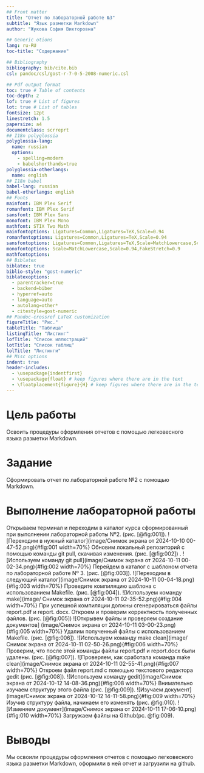 ```yaml
---
## Front matter
title: "Отчет по лабораторной работе №3"
subtitle: "Язык разметки Markdown"
author: "Жукова София Викторовна"

## Generic otions
lang: ru-RU
toc-title: "Содержание"

## Bibliography
bibliography: bib/cite.bib
csl: pandoc/csl/gost-r-7-0-5-2008-numeric.csl

## Pdf output format
toc: true # Table of contents
toc-depth: 2
lof: true # List of figures
lot: true # List of tables
fontsize: 12pt
linestretch: 1.5
papersize: a4
documentclass: scrreprt
## I18n polyglossia
polyglossia-lang:
  name: russian
  options:
	- spelling=modern
	- babelshorthands=true
polyglossia-otherlangs:
  name: english
## I18n babel
babel-lang: russian
babel-otherlangs: english
## Fonts
mainfont: IBM Plex Serif
romanfont: IBM Plex Serif
sansfont: IBM Plex Sans
monofont: IBM Plex Mono
mathfont: STIX Two Math
mainfontoptions: Ligatures=Common,Ligatures=TeX,Scale=0.94
romanfontoptions: Ligatures=Common,Ligatures=TeX,Scale=0.94
sansfontoptions: Ligatures=Common,Ligatures=TeX,Scale=MatchLowercase,Scale=0.94
monofontoptions: Scale=MatchLowercase,Scale=0.94,FakeStretch=0.9
mathfontoptions:
## Biblatex
biblatex: true
biblio-style: "gost-numeric"
biblatexoptions:
  - parentracker=true
  - backend=biber
  - hyperref=auto
  - language=auto
  - autolang=other*
  - citestyle=gost-numeric
## Pandoc-crossref LaTeX customization
figureTitle: "Рис."
tableTitle: "Таблица"
listingTitle: "Листинг"
lofTitle: "Список иллюстраций"
lotTitle: "Список таблиц"
lolTitle: "Листинги"
## Misc options
indent: true
header-includes:
  - \usepackage{indentfirst}
  - \usepackage{float} # keep figures where there are in the text
  - \floatplacement{figure}{H} # keep figures where there are in the text
---
```


# Цель работы

Освоить процедуры оформления отчетов с помощью легковесного языка разметки Markdown. 

# Задание

Сформировать отчет по лабораторной работе №2 с помощью Markdown. 


# Выполнение лабораторной работы

Открываем терминал и переходим в каталог курса сформированный при выполнении лабораторной работы Nº2. (рис. [@fig:001]). ![Переходим в нужный каталог](image/Снимок экрана от 2024-10-10 00-47-52.png){#fig:001 width=70%}
Обновим локальный репозиторий с помощью команды git pull, скачивая изменения. (рис. [@fig:002]) . ![Используем команду git pull](image/Снимок экрана от 2024-10-11 00-02-34.png){#fig:002 width=70%}
 Перейдем в каталог с шаблоном отчета по лабораторной работе Nº 3. (рис. [@fig:003]). ![Переходим в следующий каталог](image/Снимок экрана от 2024-10-11 00-04-18.png){#fig:003 width=70%}
Проведите компиляцию шаблона с использованием Makefile. (рис. [@fig:004]). ![Используем команду make](image/ Снимок экрана от 2024-10-11 02-35-52.png){#fig:004 width=70%}
При успешной компиляции должны сгенерироваться файлы report.pdf и report. docx. Откроем и проверим корректность полученных файлов. (рис. [@fig:005]) ![Открывем файлы и проверяем создание документов] (image/Снимок экрана от 2024-10-11 03-00-23.png){#fig:005 width=70%} 
 Удалим полученный файлы с использованием Makefile. (рис. [@fig:006]). ![Используем команду make clean](image/Снимок экрана от 2024-10-11 02-50-26.png){#fig:006 width=70%} Проверим, что после этой команды файлы report.pdf и report.docx были удалены. (рис. [@fig:007]). ![Проверяем, как сработала команда make clean](image/Снимок экрана от 2024-10-11 02-55-41.png){#fig:007 width=70%}
Откроем файл report.md с помощью текстового редактора gedit (рис. [@fig:008]). ![Используем команду gedit](image/Снимок экрана от 2024-10-12 14-08-36.png){#fig:008 width=70%}
Внимательно изучаем структуру этого файла (рис. [@fig:009]). ![Изучаем документ](image/Снимок экрана от 2024-10-12 14-11-58.png){#fig:009 width=70%}
Изучив структуру файла, начинаем его изменять (рис. @fig:010). ![Изменяем документ](image/Снимок экрана от 2024-10-11 17-06-10.png) {#fig:010 width=70%}
Загружаем файлы на Github(pc. @fig:009).

# Выводы

Мы освоили процедуры оформления отчетов с помощью легковесного языка разметки Markdown, оформили в ней отчет и загрузили на github.


